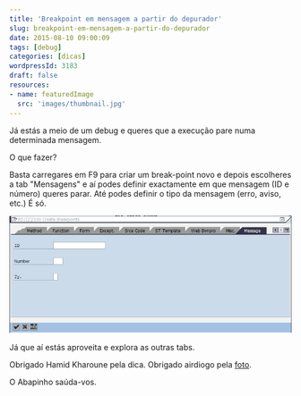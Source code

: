 ```yaml
---
title: 'Breakpoint em mensagem a partir do depurador'
slug: breakpoint-em-mensagem-a-partir-do-depurador
date: 2015-08-10 09:00:09
tags: [debug]
categories: [dicas]
wordpressId: 3183
draft: false
resources:
- name: featuredImage
  src: 'images/thumbnail.jpg'
---
```

Já estás a meio de um debug e queres que a execução pare numa determinada mensagem.

O que fazer?

<!--more-->

Basta carregares em F9 para criar um break-point novo e depois escolheres a tab "Mensagens" e aí podes definir exactamente em que mensagem (ID e número) queres parar. Até podes definir o tipo da mensagem (erro, aviso, etc.) É só.

[![debug-message][1]][1]

Já que aí estás aproveita e explora as outras tabs.

Obrigado Hamid Kharoune pela dica.
Obrigado airdiogo pela [foto][2].

O Abapinho saúda-vos.

   [1]: images/debug-message.png
   [2]: https://www.flickr.com/photos/airdiogo/6925786062

